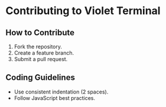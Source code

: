 # Contributing to Violet Terminal

## How to Contribute
1. Fork the repository.
2. Create a feature branch.
3. Submit a pull request.

## Coding Guidelines
- Use consistent indentation (2 spaces).
- Follow JavaScript best practices.
